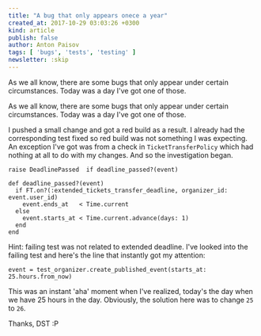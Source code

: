 ```yaml
---
title: "A bug that only appears onece a year"
created_at: 2017-10-29 03:03:26 +0300
kind: article
publish: false
author: Anton Paisov
tags: [ 'bugs', 'tests', 'testing' ]
newsletter: :skip
---
```


As we all know, there are some bugs that only appear under certain circumstances. Today was a day I've got one of those.

<!-- more -->

As we all know, there are some bugs that only appear under certain circumstances. Today was a day I've got one of those.

I pushed a small change and got a red build as a result. I already had the corresponding test fixed so red build was not something I was expecting.
An exception I've got was from a check in `TicketTransferPolicy` which had nothing at all to do with my changes. And so the investigation began.

```
raise DeadlinePassed  if deadline_passed?(event)
```

```
def deadline_passed?(event)
  if FT.on?(:extended_tickets_transfer_deadline, organizer_id: event.user_id)
    event.ends_at   < Time.current
  else
    event.starts_at < Time.current.advance(days: 1)
  end
end
```

Hint: failing test was not related to extended deadline.
I've looked into the failing test and here's the line that instantly got my attention:
```
event = test_organizer.create_published_event(starts_at: 25.hours.from_now)
```
This was an instant 'aha' moment when I've realized, today's the day when we have 25 hours in the day.
Obviously, the solution here was to change `25` to `26`.

Thanks, DST :P
